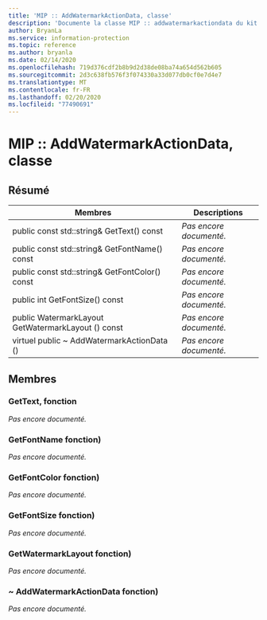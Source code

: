 ```yaml
---
title: 'MIP :: AddWatermarkActionData, classe'
description: 'Documente la classe MIP :: addwatermarkactiondata du kit de développement logiciel (SDK) Microsoft Information Protection (MIP).'
author: BryanLa
ms.service: information-protection
ms.topic: reference
ms.author: bryanla
ms.date: 02/14/2020
ms.openlocfilehash: 719d376cdf2b8b9d2d38de08ba74a654d562b605
ms.sourcegitcommit: 2d3c638fb576f3f074330a33d077db0cf0e7d4e7
ms.translationtype: MT
ms.contentlocale: fr-FR
ms.lasthandoff: 02/20/2020
ms.locfileid: "77490691"
---
```

# <a name="class-mipaddwatermarkactiondata"></a>MIP :: AddWatermarkActionData, classe 
  
## <a name="summary"></a>Résumé
 Membres                        | Descriptions                                
--------------------------------|---------------------------------------------
public const std::string& GetText() const  | _Pas encore documenté._
public const std::string& GetFontName() const  | _Pas encore documenté._
public const std::string& GetFontColor() const  | _Pas encore documenté._
public int GetFontSize() const  | _Pas encore documenté._
public WatermarkLayout GetWatermarkLayout () const  | _Pas encore documenté._
virtuel public ~ AddWatermarkActionData ()  | _Pas encore documenté._
  
## <a name="members"></a>Membres
  
### <a name="gettext-function"></a>GetText, fonction
_Pas encore documenté._

  
### <a name="getfontname-function"></a>GetFontName fonction)
_Pas encore documenté._

  
### <a name="getfontcolor-function"></a>GetFontColor fonction)
_Pas encore documenté._

  
### <a name="getfontsize-function"></a>GetFontSize fonction)
_Pas encore documenté._

  
### <a name="getwatermarklayout-function"></a>GetWatermarkLayout fonction)
_Pas encore documenté._

  
### <a name="addwatermarkactiondata-function"></a>~ AddWatermarkActionData fonction)
_Pas encore documenté._

